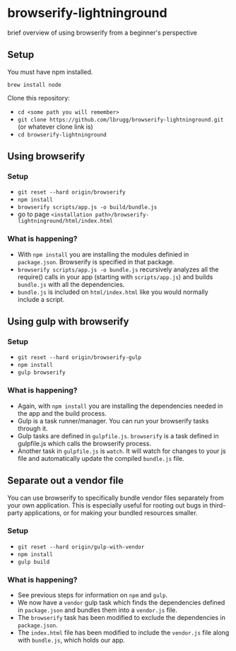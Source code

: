 # browserify-lightninground

brief overview of using browserify from a beginner's perspective

## Setup
You must have npm installed.
```
brew install node
```

Clone this repository:
* `cd <some path you will remember>`
* `git clone https://github.com/lbrugg/browserify-lightninground.git` (or whatever clone link is)
* `cd browserify-lightninground`

## Using browserify

### Setup
* `git reset --hard origin/browserify`
* `npm install`
* `browserify scripts/app.js -o build/bundle.js`
* go to page `<installation path>/browserify-lightninground/html/index.html`

### What is happening?
* With `npm install` you are installing the modules definied in `package.json`. Browserify is specified in that package.
* `browserify scripts/app.js -o bundle.js` recursively analyzes all the require() calls in your app (starting with `scripts/app.js`) and builds `bundle.js` with all the dependencies.
* `bundle.js` is included on `html/index.html` like you would normally include a script.



## Using gulp with browserify

### Setup
* `git reset --hard origin/browserify-gulp`
* `npm install`
* `gulp browserify`

### What is happening?
* Again, with `npm install` you are installing the dependencies needed in the app and the build process.
* Gulp is a task runner/manager. You can run your browserify tasks through it.
* Gulp tasks are defined in `gulpfile.js`. `browserify` is a task defined in gulpfile.js which calls the browserify process.
* Another task in `gulpfile.js` is `watch`. It will watch for changes to your js file and automatically update the compiled `bundle.js` file.



## Separate out a vendor file

You can use browserify to specifically bundle vendor files separately from your own application. This is especially useful for rooting out bugs in third-party applications, or for making your bundled resources smaller.

### Setup
* `git reset --hard origin/gulp-with-vendor`
* `npm install`
* `gulp build`

### What is happening?
* See previous steps for information on `npm` and `gulp`.
* We now have a `vendor` gulp task which finds the dependencies defined in `package.json` and bundles them into a `vendor.js` file.
* The `browserify` task has been modified to exclude the dependencies in `package.json`.
* The `index.html` file has been modified to include the `vendor.js` file along with `bundle.js`, which holds our app.